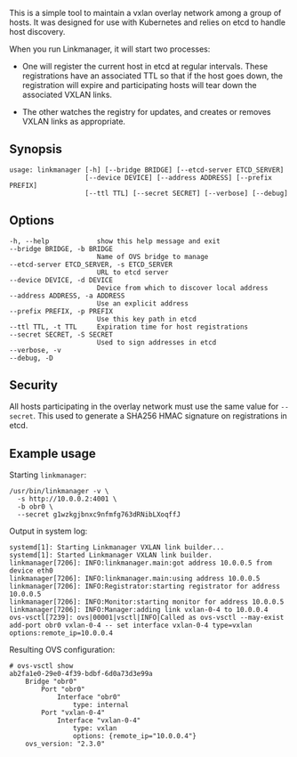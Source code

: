 This is a simple tool to maintain a vxlan overlay network among a
group of hosts.  It was designed for use with Kubernetes and relies on
etcd to handle host discovery.

When you run Linkmanager, it will start two processes:

- One will register the current host in etcd at regular intervals.
  These registrations have an associated TTL so that if the host goes
  down, the registration will expire and participating hosts will tear
  down the associated VXLAN links.

- The other watches the registry for updates, and creates or removes
  VXLAN links as appropriate.


## Synopsis

    usage: linkmanager [-h] [--bridge BRIDGE] [--etcd-server ETCD_SERVER]
                       [--device DEVICE] [--address ADDRESS] [--prefix PREFIX]
                       [--ttl TTL] [--secret SECRET] [--verbose] [--debug]

## Options

    -h, --help            show this help message and exit
    --bridge BRIDGE, -b BRIDGE
                          Name of OVS bridge to manage
    --etcd-server ETCD_SERVER, -s ETCD_SERVER
                          URL to etcd server
    --device DEVICE, -d DEVICE
                          Device from which to discover local address
    --address ADDRESS, -a ADDRESS
                          Use an explicit address
    --prefix PREFIX, -p PREFIX
                          Use this key path in etcd
    --ttl TTL, -t TTL     Expiration time for host registrations
    --secret SECRET, -S SECRET
                          Used to sign addresses in etcd
    --verbose, -v
    --debug, -D

## Security

All hosts participating in the overlay network must use the same value
for `--secret`.  This used to generate a SHA256 HMAC signature on
registrations in etcd.

## Example usage

Starting `linkmanager`:

    /usr/bin/linkmanager -v \
      -s http://10.0.0.2:4001 \
      -b obr0 \
      --secret g1wzkgjbnxc9nfmfg763dRNibLXoqffJ

Output in system log:

    systemd[1]: Starting Linkmanager VXLAN link builder...
    systemd[1]: Started Linkmanager VXLAN link builder.
    linkmanager[7206]: INFO:linkmanager.main:got address 10.0.0.5 from device eth0
    linkmanager[7206]: INFO:linkmanager.main:using address 10.0.0.5
    linkmanager[7206]: INFO:Registrator:starting registrator for address 10.0.0.5
    linkmanager[7206]: INFO:Monitor:starting monitor for address 10.0.0.5
    linkmanager[7206]: INFO:Manager:adding link vxlan-0-4 to 10.0.0.4
    ovs-vsctl[7239]: ovs|00001|vsctl|INFO|Called as ovs-vsctl --may-exist add-port obr0 vxlan-0-4 -- set interface vxlan-0-4 type=vxlan options:remote_ip=10.0.0.4

Resulting OVS configuration:

    # ovs-vsctl show
    ab2fa1e0-29e0-4f39-bdbf-6d0a73d3e99a
        Bridge "obr0"
            Port "obr0"
                Interface "obr0"
                    type: internal
            Port "vxlan-0-4"
                Interface "vxlan-0-4"
                    type: vxlan
                    options: {remote_ip="10.0.0.4"}
        ovs_version: "2.3.0"


